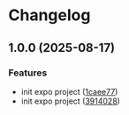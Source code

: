 # Changelog

## 1.0.0 (2025-08-17)


### Features

* init expo project ([1caee77](https://github.com/MrSquaare/expo-github-actions-ci/commit/1caee77a2407c58ce4d1a90cbded4a2d68882efc))
* init expo project ([3914028](https://github.com/MrSquaare/expo-github-actions-ci/commit/3914028ef41464698fa15b04e9faba6f890cd196))
